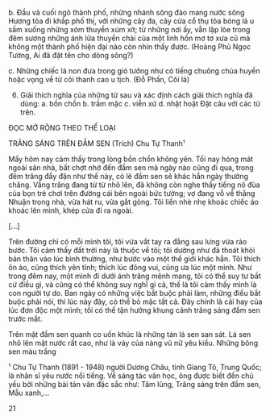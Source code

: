 b. Đầu và cuối ngõ thành phố, những nhánh sông đào mang nước sông Hương tỏa đi khắp phố thị, với những cây đa, cây cừa cổ thụ tỏa bóng lá u sầm xuống những xóm thuyền xúm xít; từ những nơi ấy, vẫn lập lòe trong đêm sương những ánh lửa thuyền chài của một linh hồn mơ tơ xưa cũ mà không một thành phố hiện đại nào còn nhìn thấy được.
(Hoàng Phủ Ngọc Tường, Ai đã đặt tên cho dòng sông?)

c. Những chiếc lá non đưa trong gió tưởng như có tiếng chuông chùa huyền hoặc vọng về từ cõi thanh cao u tịch.
(Đỗ Phấn, Cõi lá)

6. Giải thích nghĩa của những từ sau và xác định cách giải thích nghĩa đã dùng:
a. bồn chồn
b. trầm mặc
c. viễn xứ
d. nhặt hoặt
Đặt câu với các từ trên.

ĐỌC MỞ RỘNG THEO THỂ LOẠI

TRĂNG SÁNG TRÊN ĐẦM SEN
(Trích)
Chu Tự Thanh¹

Mấy hôm nay cảm thấy trong lòng bồn chồn không yên. Tối nay hóng mát ngoài sân nhà, bất chợt nhớ đến đầm sen mà ngày nào cũng đi qua, trong đêm trăng đầy đặn như thế này, có lẽ đầm sen sẽ khác hẳn ngày thường chăng. Vầng trăng đang từ từ nhô lên, đã không còn nghe thấy tiếng nô đùa của bọn trẻ chơi trên đường cái bên ngoài bức tường; vợ đang vỗ về thằng Nhuận trong nhà, vừa hát ru, vừa gắt gỏng. Tôi liền nhè nhẹ khoác chiếc áo khoác lên mình, khép cửa đi ra ngoài.

[...]

Trên đường chỉ có mỗi mình tôi, tôi vừa vắt tay ra đằng sau lưng vừa rảo bước. Tôi cảm thấy đất trời này là thuộc về tôi; tôi dường như đã thoát khỏi bản thân vào lúc bình thường, như bước vào một thế giới khác hẳn. Tôi thích ôn ào, cũng thích yên tĩnh; thích lúc đông vui, cũng ưa lúc một mình. Như trong đêm nay, một mình đi dưới ánh trăng mênh mang, tôi có thể suy tư bất cứ điều gì, và cũng có thể không suy nghĩ gì cả, thế là tôi cảm thấy mình là con người tự do. Ban ngày có những việc bắt buộc phải làm, những điều bắt buộc phải nói, thì lúc này đây, có thể bỏ mặc tất cả. Đây chính là cái hay của lúc đơn độc một mình; tôi có thể tận hưởng khung cảnh trăng sáng đầm sen trước mắt.

Trên mặt đầm sen quanh co uốn khúc là những tán lá sen san sát. Lá sen nhô lên mặt nước rất cao, như là váy của nàng vũ nữ yêu kiều. Những bông sen màu trắng

¹ Chu Tự Thanh (1891 - 1948) người Dương Châu, tỉnh Giang Tô, Trung Quốc; là nhân sĩ yêu nước nổi tiếng. Về sáng tác văn học, ông được biết đến chủ yếu bởi những bài tản văn đặc sắc như: Tâm lũng, Trăng sáng trên đầm sen, Mẫu xanh,...

21